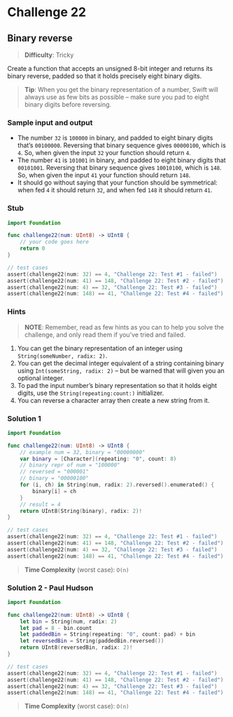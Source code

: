 # Challenge 22

## Binary reverse

> **Difficulty**: Tricky

Create a function that accepts an unsigned 8-bit integer and returns its binary reverse, padded so that it holds precisely eight binary digits.

> **Tip**: When you get the binary representation of a number, Swift will always use as few bits as possible – make sure you pad to eight binary digits before reversing.

### Sample input and output

- The number `32` is `100000` in binary, and padded to eight binary digits that’s `00100000`. Reversing that binary sequence gives `00000100`, which is `4`. So, when given the input `32` your function should return `4`.
- The number `41` is `101001` in binary, and padded to eight binary digits that `00101001`. Reversing that binary sequence gives `10010100`, which is `148`. So, when given the input `41` your function should return `148`.
- It should go without saying that your function should be symmetrical: when fed `4` it should return `32`, and when fed `148` it should return `41`.

### Stub

``` swift
import Foundation

func challenge22(num: UInt8) -> UInt8 {
    // your code goes here
    return 0
}

// test cases
assert(challenge22(num: 32) == 4, "Challenge 22: Test #1 - failed")
assert(challenge22(num: 41) == 148, "Challenge 22: Test #2 - failed")
assert(challenge22(num: 4) == 32, "Challenge 22: Test #3 - failed")
assert(challenge22(num: 148) == 41, "Challenge 22: Test #4 - failed")
```

### Hints

> **NOTE**: Remember, read as few hints as you can to help you solve the challenge, and only read them if you’ve tried and failed.

1. You can get the binary representation of an integer using `String(someNumber, radix: 2)`.
2. You can get the decimal integer equivalent of a string containing binary using `Int(someString, radix: 2)` – but be warned that will given you an optional integer.
3. To pad the input number’s binary representation so that it holds eight digits, use the `String(repeating:count:)` initializer.
4. You can reverse a character array then create a new string from it.

### Solution 1

``` swift
import Foundation

func challenge22(num: UInt8) -> UInt8 {
    // example num = 32, binary = "00000000"
    var binary = [Character](repeating: "0", count: 8)
    // binary repr of num = "100000"
    // reversed = "000001"
    // binary = "00000100"
    for (i, ch) in String(num, radix: 2).reversed().enumerated() {
        binary[i] = ch
    }
    // result = 4
    return UInt8(String(binary), radix: 2)!
}

// test cases
assert(challenge22(num: 32) == 4, "Challenge 22: Test #1 - failed")
assert(challenge22(num: 41) == 148, "Challenge 22: Test #2 - failed")
assert(challenge22(num: 4) == 32, "Challenge 22: Test #3 - failed")
assert(challenge22(num: 148) == 41, "Challenge 22: Test #4 - failed")
```

> **Time Complexity** (worst case): `O(n)`

### Solution 2 - Paul Hudson

``` swift
import Foundation

func challenge22(num: UInt8) -> UInt8 {
    let bin = String(num, radix: 2)
    let pad = 8 - bin.count
    let paddedBin = String(repeating: "0", count: pad) + bin
    let reversedBin = String(paddedBin.reversed())
    return UInt8(reversedBin, radix: 2)!
}

// test cases
assert(challenge22(num: 32) == 4, "Challenge 22: Test #1 - failed")
assert(challenge22(num: 41) == 148, "Challenge 22: Test #2 - failed")
assert(challenge22(num: 4) == 32, "Challenge 22: Test #3 - failed")
assert(challenge22(num: 148) == 41, "Challenge 22: Test #4 - failed")
```

> **Time Complexity** (worst case): `O(n)`
